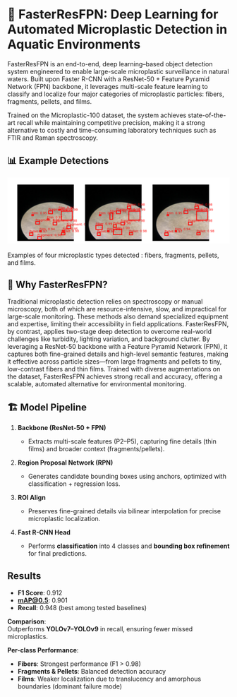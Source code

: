 # 🔬 FasterResFPN: Deep Learning for Automated Microplastic Detection in Aquatic Environments

FasterResFPN is an end-to-end, deep learning–based object detection system engineered to enable large-scale microplastic surveillance in natural waters. Built upon Faster R-CNN with a ResNet-50 + Feature Pyramid Network (FPN) backbone, it leverages multi-scale feature learning to classify and localize four major categories of microplastic particles: fibers, fragments, pellets, and films.

Trained on the Microplastic-100 dataset, the system achieves state-of-the-art recall while maintaining competitive precision, making it a strong alternative to costly and time-consuming laboratory techniques such as FTIR and Raman spectroscopy.

## 📊 Example Detections

<p align="center">
  <img src="microplastic_detected.PNG" alt="Examples of detected microplastic types : fibers, fragments, pellets, and films." width="800"/>
</p>

Examples of four microplastic types detected : fibers, fragments, pellets, and films.
## 🚀 Why FasterResFPN?
Traditional microplastic detection relies on spectroscopy or manual microscopy, both of which are resource-intensive, slow, and impractical for large-scale monitoring. These methods also demand specialized equipment and expertise, limiting their accessibility in field applications. FasterResFPN, by contrast, applies two-stage deep detection to overcome real-world challenges like turbidity, lighting variation, and background clutter. By leveraging a ResNet-50 backbone with a Feature Pyramid Network (FPN), it captures both fine-grained details and high-level semantic features, making it effective across particle sizes—from large fragments and pellets to tiny, low-contrast fibers and thin films. Trained with diverse augmentations on the dataset, FasterResFPN achieves strong recall and accuracy, offering a scalable, automated alternative for environmental monitoring.

## 🏗️ Model Pipeline

1. **Backbone (ResNet-50 + FPN)**  
   - Extracts multi-scale features (P2–P5), capturing fine details (thin films) and broader context (fragments/pellets).

2. **Region Proposal Network (RPN)**  
   - Generates candidate bounding boxes using anchors, optimized with classification + regression loss.

3. **ROI Align**  
   - Preserves fine-grained details via bilinear interpolation for precise microplastic localization.

4. **Fast R-CNN Head**  
   - Performs **classification** into 4 classes and **bounding box refinement** for final predictions.

## Results

- **F1 Score**: 0.912  
- **mAP@0.5**: 0.901  
- **Recall**: 0.948 (best among tested baselines)  

**Comparison**:  
Outperforms **YOLOv7–YOLOv9** in recall, ensuring fewer missed microplastics.

**Per-class Performance**:  
- **Fibers**: Strongest performance (F1 > 0.98)  
- **Fragments & Pellets**: Balanced detection accuracy  
- **Films**: Weaker localization due to translucency and amorphous boundaries (dominant failure mode)  

